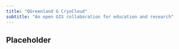 ```yaml
---
title: "QGreenland & CryoCloud"
subtitle: "An open GIS collaboration for education and research"
---
```


## Placeholder
